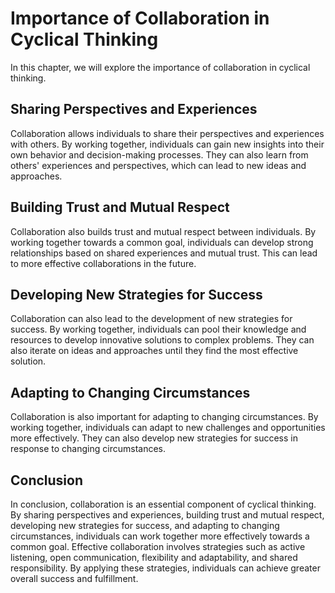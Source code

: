 Importance of Collaboration in Cyclical Thinking
====================================================================================================

In this chapter, we will explore the importance of collaboration in cyclical thinking.

Sharing Perspectives and Experiences
------------------------------------

Collaboration allows individuals to share their perspectives and experiences with others. By working together, individuals can gain new insights into their own behavior and decision-making processes. They can also learn from others' experiences and perspectives, which can lead to new ideas and approaches.

Building Trust and Mutual Respect
---------------------------------

Collaboration also builds trust and mutual respect between individuals. By working together towards a common goal, individuals can develop strong relationships based on shared experiences and mutual trust. This can lead to more effective collaborations in the future.

Developing New Strategies for Success
-------------------------------------

Collaboration can also lead to the development of new strategies for success. By working together, individuals can pool their knowledge and resources to develop innovative solutions to complex problems. They can also iterate on ideas and approaches until they find the most effective solution.

Adapting to Changing Circumstances
----------------------------------

Collaboration is also important for adapting to changing circumstances. By working together, individuals can adapt to new challenges and opportunities more effectively. They can also develop new strategies for success in response to changing circumstances.

Conclusion
----------

In conclusion, collaboration is an essential component of cyclical thinking. By sharing perspectives and experiences, building trust and mutual respect, developing new strategies for success, and adapting to changing circumstances, individuals can work together more effectively towards a common goal. Effective collaboration involves strategies such as active listening, open communication, flexibility and adaptability, and shared responsibility. By applying these strategies, individuals can achieve greater overall success and fulfillment.
